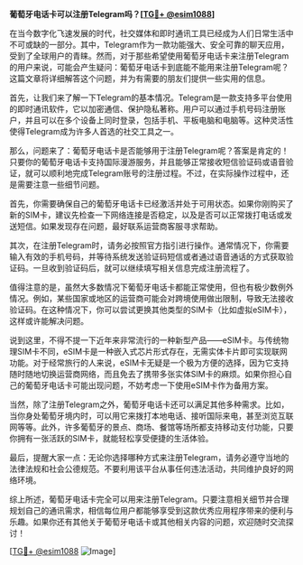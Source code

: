 **葡萄牙电话卡可以注册Telegram吗？[[TG💪+ @esim1088](https://t.me/s/esim1088)]**

在当今数字化飞速发展的时代，社交媒体和即时通讯工具已经成为人们日常生活中不可或缺的一部分。其中，Telegram作为一款功能强大、安全可靠的聊天应用，受到了全球用户的青睐。然而，对于那些希望使用葡萄牙电话卡来注册Telegram的用户来说，可能会产生疑问：葡萄牙电话卡到底能不能用来注册Telegram呢？这篇文章将详细解答这个问题，并为有需要的朋友们提供一些实用的信息。

首先，让我们来了解一下Telegram的基本情况。Telegram是一款支持多平台使用的即时通讯软件，它以加密通信、保护隐私著称。用户可以通过手机号码注册账户，并且可以在多个设备上同时登录，包括手机、平板电脑和电脑等。这种灵活性使得Telegram成为许多人首选的社交工具之一。

那么，问题来了：葡萄牙电话卡是否能够用于注册Telegram呢？答案是肯定的！只要你的葡萄牙电话卡支持国际漫游服务，并且能够正常接收短信验证码或语音验证，就可以顺利地完成Telegram账号的注册过程。不过，在实际操作过程中，还是需要注意一些细节问题。

首先，你需要确保自己的葡萄牙电话卡已经激活并处于可用状态。如果你刚购买了新的SIM卡，建议先检查一下网络连接是否稳定，以及是否可以正常拨打电话或发送短信。如果发现存在问题，最好联系运营商客服寻求帮助。

其次，在注册Telegram时，请务必按照官方指引进行操作。通常情况下，你需要输入有效的手机号码，并等待系统发送验证码短信或者通过语音通话的方式获取验证码。一旦收到验证码后，就可以继续填写相关信息完成注册流程了。

值得注意的是，虽然大多数情况下葡萄牙电话卡都能正常使用，但也有极少数例外情况。例如，某些国家或地区的运营商可能会对跨境使用做出限制，导致无法接收验证码。在这种情况下，你可以尝试更换其他类型的SIM卡（比如虚拟eSIM卡），这样或许能解决问题。

说到这里，不得不提一下近年来非常流行的一种新型产品——eSIM卡。与传统物理SIM卡不同，eSIM卡是一种嵌入式芯片形式存在，无需实体卡片即可实现联网功能。对于经常旅行的人来说，eSIM卡无疑是一个极为方便的选择，因为它支持随时随地切换运营商网络，而且免去了携带多张实体SIM卡的麻烦。如果你担心自己的葡萄牙电话卡可能出现问题，不妨考虑一下使用eSIM卡作为备用方案。

当然，除了注册Telegram之外，葡萄牙电话卡还可以满足其他多种需求。比如，当你身处葡萄牙境内时，可以用它来拨打本地电话、接听国际来电，甚至浏览互联网等等。此外，许多葡萄牙的景点、商场、餐馆等场所都支持移动支付功能，只要你拥有一张活跃的SIM卡，就能轻松享受便捷的生活体验。

最后，提醒大家一点：无论你选择哪种方式来注册Telegram，请务必遵守当地的法律法规和社会公德规范。不要利用该平台从事任何违法活动，共同维护良好的网络环境。

综上所述，葡萄牙电话卡完全可以用来注册Telegram。只要注意相关细节并合理规划自己的通讯需求，相信每位用户都能够享受到这款优秀应用程序带来的便利与乐趣。如果你还有其他关于葡萄牙电话卡或其他相关内容的问题，欢迎随时交流探讨！

[[TG💪+ @esim1088](https://t.me/s/esim1088) ![Image](https://i.postimg.cc/4NQfJmqS/Snipaste-2025-05-13-00-14-12.png)]
